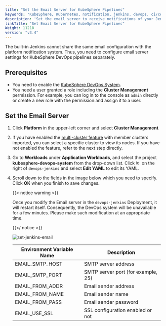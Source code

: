 ```yaml
---
title: "Set the Email Server for KubeSphere Pipelines"
keywords: 'KubeSphere, Kubernetes, notification, jenkins, devops, ci/cd, pipeline, email server'
description: 'Set the email server to receive notifications of your Jenkins pipelines.'
linkTitle: "Set Email Server for KubeSphere Pipelines"
Weight: 11218
version: "v3.4"
---
```



The built-in Jenkins cannot share the same email configuration with the platform notification system. Thus, you need to configure email server settings for KubeSphere DevOps pipelines separately.

## Prerequisites

- You need to enable the [KubeSphere DevOps System](../../../../pluggable-components/devops/).
- You need a user granted a role including the **Cluster Management** permission. For example, you can log in to the console as `admin` directly or create a new role with the permission and assign it to a user.

## Set the Email Server

1. Click **Platform** in the upper-left corner and select **Cluster Management**.

2. If you have enabled the [multi-cluster feature](../../../../multicluster-management/) with member clusters imported, you can select a specific cluster to view its nodes. If you have not enabled the feature, refer to the next step directly.

3. Go to **Workloads** under **Application Workloads**, and select the project **kubesphere-devops-system** from the drop-down list. Click <img src="/images/docs/v3.x/common-icons/three-dots.png" height="15" alt="icon" /> on the right of `devops-jenkins` and select **Edit YAML** to edit its YAML.

4. Scroll down to the fields in the image below which you need to specify. Click **OK** when you finish to save changes.

   {{< notice warning >}}

   Once you modify the Email server in the `devops-jenkins` Deployment, it will restart itself. Consequently, the DevOps system will be unavailable for a few minutes. Please make such modification at an appropriate time.

   {{</ notice >}}

   ![set-jenkins-email](/images/docs/v3.x/devops-user-guide/using-devops/jenkins-email/set-jenkins-email.png)

   | Environment Variable Name | Description                      |
   | ------------------------- | -------------------------------- |
   | EMAIL\_SMTP\_HOST         | SMTP server address              |
   | EMAIL\_SMTP\_PORT         | SMTP server port (for example, 25)       |
   | EMAIL\_FROM\_ADDR         | Email sender address             |
   | EMAIL\_FROM\_NAME         | Email sender name                |
   | EMAIL\_FROM\_PASS         | Email sender password            |
   | EMAIL\_USE\_SSL           | SSL configuration enabled or not |
